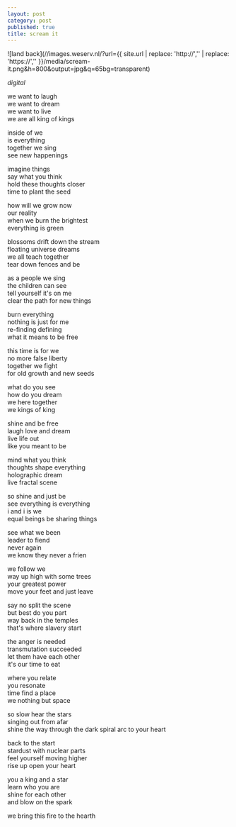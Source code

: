 ```yaml
---
layout: post
category: post
published: true
title: scream it
---
```

![land back](//images.weserv.nl/?url={{ site.url | replace: 'http://','' | replace: 'https://','' }}/media/scream-it.png&h=800&output=jpg&q=65bg=transparent)  
<!--more-->
<span class='date fr'>*digital*</span><br>
  
  
we want to laugh  
we want to dream  
we want to live  
we are all king of kings  
  
inside of we  
is everything  
together we sing  
see new happenings  
  
imagine things  
say what you think  
hold these thoughts closer  
time to plant the seed  
  
how will we grow now    
our reality  
when we burn the brightest  
everything is green  
  
blossoms drift down the stream  
floating universe dreams  
we all teach together    
tear down fences and be  
  
as a people we sing  
the children can see  
tell yourself it's on me  
clear the path for new things  
  
burn everything  
nothing is just for me   
re-finding defining  
what it means to be free   
  
this time is for we  
no more false liberty  
together we fight  
for old growth and new seeds  
  
what do you see  
how do you dream  
we here together   
we kings of king  
  
shine and be free  
laugh love and dream  
live life out  
like you meant to be  
    
mind what you think  
thoughts shape everything  
holographic dream   
live fractal scene  
  
so shine and just be  
see everything is everything  
i and i is we  
equal beings be sharing things  
  
see what we been    
leader to fiend  
never again  
we know they never a frien   
  
we follow we  
way up high with some trees  
your greatest power  
move your feet and just leave  
  
say no split the scene      
but best do you part  
way back in the temples   
that's where slavery start   
   
the anger is needed  
transmutation succeeded  
let them have each other  
it's our time to eat    
  
where you relate   
you resonate  
time find a place  
we nothing but space  
      
so slow hear the stars   
singing out from afar  
shine the way through the dark
spiral arc to your heart  
  
back to the start  
stardust with nuclear parts  
feel yourself moving higher  
rise up open your heart  
  
you a king and a star  
learn who you are  
shine for each other  
and blow on the spark  
  
we bring this fire to the hearth
